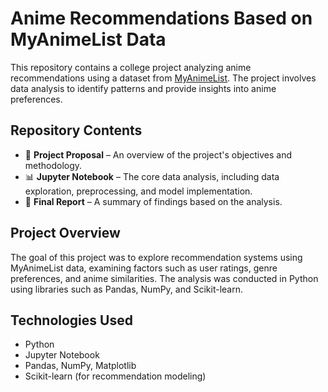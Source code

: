 
# Anime Recommendations Based on MyAnimeList Data

This repository contains a college project analyzing anime recommendations using a dataset from [MyAnimeList](https://myanimelist.net/). The project involves data analysis to identify patterns and provide insights into anime preferences.

## Repository Contents

- 📄 **Project Proposal** – An overview of the project's objectives and methodology.
- 📊 **Jupyter Notebook** – The core data analysis, including data exploration, preprocessing, and model implementation.
- 📝 **Final Report** – A summary of findings based on the analysis.

## Project Overview

The goal of this project was to explore recommendation systems using MyAnimeList data, examining factors such as user ratings, genre preferences, and anime similarities. The analysis was conducted in Python using libraries such as Pandas, NumPy, and Scikit-learn.

## Technologies Used

- Python
- Jupyter Notebook
- Pandas, NumPy, Matplotlib
- Scikit-learn (for recommendation modeling)
